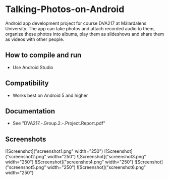 # Talking-Photos-on-Android
Android app development project for course DVA217 at Mälardalens University. The app can take photos and attach recorded audio to them, organize these photos into albums, play them as slideshows and share them as videos with other people.

## How to compile and run
- Use Android Studio

## Compatibility
- Works best on Android 5 and higher

## Documentation
- See "DVA217.-.Group.2.-.Project.Report.pdf"

## Screenshots
![Screenshot]("screenshot1.png"  width="250")
![Screenshot]("screenshot2.png"  width="250")
![Screenshot]("screenshot3.png"  width="250")
![Screenshot]("screenshot4.png"  width="250")
![Screenshot]("screenshot5.png"  width="250")
![Screenshot]("screenshot6.png"  width="250")
